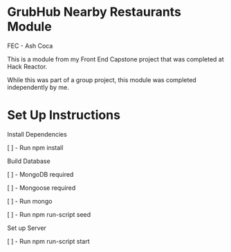 # GrubHub Nearby Restaurants Module

FEC - Ash Coca

This is a module from my Front End Capstone project that was completed at Hack Reactor.

While this was part of a group project, this module was completed independently by me.

# Set Up Instructions

Install Dependencies

[ ] - Run npm install

Build Database

[ ] - MongoDB required

[ ] - Mongoose required

[ ] - Run mongo

[ ] - Run npm run-script seed

Set up Server

[ ] - Run npm run-script start

